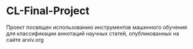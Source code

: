 # CL-Final-Project
Проект посвящен использованию инструментов машинного обучения для классификации аннотаций научных статей, опубликованных на сайте arxiv.org
